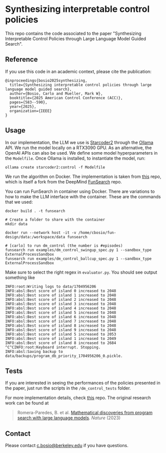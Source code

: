 # Synthesizing interpretable control policies

This repo contains the code associated to the paper "Synthesizing Interpretable Control Policies through Large Language Model Guided Search".

## Reference

If you use this code in an academic context, please cite the publication:

```
@inproceedings{bosio2025synthesizing,
  title={Synthesizing interpretable control policies through large language model guided search},
  author={Bosio, Carlo and Mueller, Mark W},
  booktitle={2025 American Control Conference (ACC)},
  pages={583--590},
  year={2025},
  organization={IEEE}
}
```

## Usage

In our implementation, the LLM we use is [Starcoder2](https://github.com/bigcode-project/starcoder2) through the [Ollama](https://ollama.com/) API. We run the model locally on a RTX3090 GPU. As an alternative, the OpenAI APIs can also be used. We define some model hyperparameters in the `Modelfile`.
Once Ollama is installed, to instantiate the model, run:
```
ollama create starcoder2:control -f Modelfile
```
We run the algorithm on Docker. The implementation is taken from [this](https://github.com/jonppe/funsearch) repo, which is itself a fork from the DeepMind [FunSearch](https://github.com/google-deepmind/funsearch) repo.

You can run FunSearch in container using Docker. There are variations to how to make the LLM interface with the container. These are the commands that we used:

```
docker build . -t funsearch

# Create a folder to share with the container
mkdir data

docker run --network host -it -v /home/cbosio/fun-design/data:/workspace/data funsearch

# [carlo] to run dm_control (the number is #episodes)
funsearch run examples/dm_control_swingup_spec.py 1 --sandbox_type ExternalProcessSandbox
funsearch run examples/dm_control_ballcup_spec.py 1 --sandbox_type ExternalProcessSandbox
```

Make sure to select the right regex in `evaluator.py`.
You should see output something like

```
INFO:root:Writing logs to data/1704956206
INFO:absl:Best score of island 0 increased to 2048
INFO:absl:Best score of island 1 increased to 2048
INFO:absl:Best score of island 2 increased to 2048
INFO:absl:Best score of island 3 increased to 2048
INFO:absl:Best score of island 4 increased to 2048
INFO:absl:Best score of island 5 increased to 2048
INFO:absl:Best score of island 6 increased to 2048
INFO:absl:Best score of island 7 increased to 2048
INFO:absl:Best score of island 8 increased to 2048
INFO:absl:Best score of island 9 increased to 2048
INFO:absl:Best score of island 5 increased to 2053
INFO:absl:Best score of island 1 increased to 2049
INFO:absl:Best score of island 8 increased to 2684
^C^CINFO:root:Keyboard interrupt. Stopping.
INFO:absl:Saving backup to data/backups/program_db_priority_1704956206_0.pickle.
```

## Tests
If you are interested in seeing the performances of the policies presented in the paper, just run the scripts in the `/dm_control_tests` folder.

For more implementation details, check [this](https://github.com/jonppe/funsearch) repo. The original research work can be found at

> Romera-Paredes, B. et al. [Mathematical discoveries from program search with large language models](https://www.nature.com/articles/s41586-023-06924-6). *Nature* (2023)

## Contact
Please contact c.bosio@berkeley.edu if you have questions.

